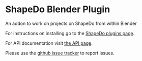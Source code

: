 ShapeDo Blender Plugin
======================

An addon to work on projects on ShapeDo from within Blender

For instructions on installing go to the [ShapeDo plugins page](http://shapedo.com/plugins).

For API documentation visit [the API page](http://shapedo.com/api).

Please use the [github issue tracker](https://github.com/shapedo/shapedo-blender-plugin/issues/) to report issues.
